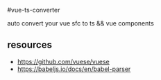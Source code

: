 #vue-ts-converter

auto convert your vue sfc to ts && vue components

## resources 
- https://github.com/vuese/vuese
- https://babeljs.io/docs/en/babel-parser

